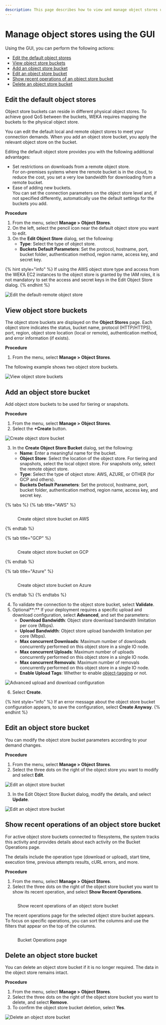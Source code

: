 ```yaml
---
description: This page describes how to view and manage object stores using the GUI.
---
```


# Manage object stores using the GUI

Using the GUI, you can perform the following actions:

* [Edit the default object stores](managing-object-stores.md#edit-the-default-object-stores)
* [View object store buckets](managing-object-stores.md#view-object-store-buckets)
* [Add an object store bucket](managing-object-stores.md#add-an-object-store-bucket)
* [Edit an object store bucket](managing-object-stores.md#edit-an-object-store-bucket)
* [Show recent operations of an object store bucket](managing-object-stores.md#show-recent-operations-of-an-object-store-bucket)
* [Delete an object store bucket](managing-object-stores.md#delete-an-object-store-bucket)

## Edit the default object stores <a href="#edit-the-default-object-stores" id="edit-the-default-object-stores"></a>

Object store buckets can reside in different physical object stores. To achieve good QoS between the buckets, WEKA requires mapping the buckets to the physical object store.

You can edit the default local and remote object stores to meet your connection demands. When you add an object store bucket, you apply the relevant object store on the bucket.

Editing the default object store provides you with the following additional advantages:

* Set restrictions on downloads from a remote object store.\
  For on-premises systems where the remote bucket is in the cloud, to reduce the cost, you set a very low bandwidth for downloading from a remote bucket.
* Ease of adding new buckets.\
  You can set the connection parameters on the object store level and, if not specified differently, automatically use the default settings for the buckets you add.

**Procedure**

1. From the menu, select **Manage > Object Stores**.
2. On the left, select the pencil icon near the default object store you want to edit.
3. On the **Edit Object Store** dialog, set the following:
   * **Type**: Select the type of object store.
   * **Buckets Default Parameters**: Set the protocol, hostname, port, bucket folder, authentication method, region name, access key, and secret key.

{% hint style="info" %}
If using the AWS object store type and access from the WEKA EC2 instances to the object store is granted by the IAM roles, it is not mandatory to set the access and secret keys in the Edit Object Store dialog.
{% endhint %}

![Edit the default-remote object store ](<../../.gitbook/assets/wmng\_edit\_default\_obs (1).gif>)

## View object store buckets <a href="#view-object-store-buckets" id="view-object-store-buckets"></a>

The object store buckets are displayed on the **Object Stores** page. Each object store indicates the status, bucket name, protocol (HTTP/HTTPS), port, region, object store location (local or remote), authentication method, and error information (if exists).

**Procedure**

1. From the menu, select **Manage > Object Stores**.

The following example shows two object store buckets.

![View object store buckets](../../.gitbook/assets/wmng\_view\_obs\_buckets.png)

## Add an object store bucket <a href="#add-an-object-store-bucket" id="add-an-object-store-bucket"></a>

Add object store buckets to be used for tiering or snapshots.

**Procedure**

1. From the menu, select **Manage > Object Stores**.
2. Select the **+Create** button.

![Create object store bucket](../../.gitbook/assets/wmng\_create\_obs\_button.png)

3. In the **Create Object Store Bucket** dialog, set the following:
   * **Name**: Enter a meaningful name for the bucket.
   * **Object Store**: Select the location of the object store. For tiering and snapshots, select the local object store. For snapshots only, select the remote object store.
   * **Type**: Select the type of object store: AWS, AZURE, or OTHER (for GCP and others).
   * **Buckets Default Parameters**: Set the protocol, hostname, port, bucket folder, authentication method, region name, access key, and secret key.

{% tabs %}
{% tab title="AWS" %}
<figure><img src="../../.gitbook/assets/wmng_obs_on_aws.png" alt=""><figcaption><p>Create object store bucket on AWS</p></figcaption></figure>
{% endtab %}

{% tab title="GCP" %}
<figure><img src="../../.gitbook/assets/wmng_obs_on_gcp.png" alt=""><figcaption><p>Create object store bucket on GCP</p></figcaption></figure>
{% endtab %}

{% tab title="Azure" %}
<figure><img src="../../.gitbook/assets/wmng_obs_on_azure.png" alt=""><figcaption><p>Create object store bucket on Azure</p></figcaption></figure>
{% endtab %}
{% endtabs %}

4. To validate the connection to the object store bucket, select **Validate**.
5. Optional**:** If your deployment requires a specific upload and download configuration, select **Advanced**, and set the parameters:
   * **Download Bandwidth**: Object store download bandwidth limitation per core (Mbps).
   * **Upload Bandwidth**: Object store upload bandwidth limitation per core (Mbps).
   * **Max concurrent Downloads**: Maximum number of downloads concurrently performed on this object store in a single IO node.
   * **Max concurrent Uploads**: Maximum number of uploads concurrently performed on this object store in a single IO node.
   * **Max concurrent Removals**: Maximum number of removals concurrently performed on this object store in a single IO node.
   * **Enable Upload Tags**: Whether to enable [object-tagging](../tiering/data-management-in-tiered-filesystems.md#object-tagging) or not.

![Advanced upload and download configuration](../../.gitbook/assets/wmng\_create\_obs\_advanced.png)

6. Select **Create**.

{% hint style="info" %}
If an error message about the object store bucket configuration appears, to save the configuration, select **Create Anyway**.
{% endhint %}

## Edit an object store bucket <a href="#edit-an-object-store-bucket" id="edit-an-object-store-bucket"></a>

You can modify the object store bucket parameters according to your demand changes.

**Procedure**

1. From the menu, select **Manage > Object Stores**.
2. Select the three dots on the right of the object store you want to modify and select **Edit**.

![Edit an object store bucket](../../.gitbook/assets/wmng\_edit\_obs\_button.png)

3. In the Edit Object Store Bucket dialog, modify the details, and select **Update**.

![Edit an object store bucket](../../.gitbook/assets/wmng\_edit\_obs.png)

## Show recent operations of an object store bucket

For active object store buckets connected to filesystems, the system tracks this activity and provides details about each activity on the Bucket Operations page.

The details include the operation type (download or upload), start time, execution time, previous attempts results, cURL errors, and more.&#x20;

**Procedure**

1. From the menu, select **Manage > Object Stores**.
2. Select the three dots on the right of the object store bucket you want to show its recent operation, and select **Show Recent Operations**.

<figure><img src="../../.gitbook/assets/wmng_obs_show_recent_operations_menu.png" alt=""><figcaption><p>Show recent operations of an object store bucket</p></figcaption></figure>

The recent operations page for the selected object store bucket appears. To focus on specific operations, you can sort the columns and use the filters that appear on the top of the columns.

<figure><img src="../../.gitbook/assets/wmng_obs_show_recent_ops_example.png" alt=""><figcaption><p>Bucket Operations page</p></figcaption></figure>

## Delete an object store bucket

You can delete an object store bucket if it is no longer required. The data in the object store remains intact.

**Procedure**

1. From the menu, select **Manage > Object Stores**.
2. Select the three dots on the right of the object store bucket you want to delete, and select **Remove**.
3. To confirm the object store bucket deletion, select **Yes**.

![Delete an object store bucket](../../.gitbook/assets/wmng\_delete\_obs.gif)
